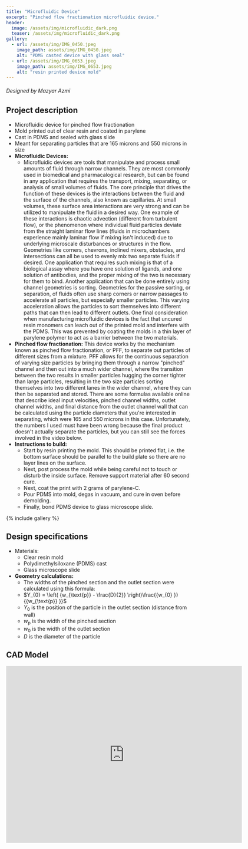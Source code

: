 ```yaml
---
title: "Microfluidic Device"
excerpt: "Pinched flow fractionation microfluidic device."
header:
  image: /assets/img/microfluidic_dark.png
  teaser: /assets/img/microfluidic_dark.png
gallery:
  - url: /assets/img/IMG_0450.jpeg
    image_path: assets/img/IMG_0450.jpeg
    alt: "PDMS casted device with glass seal"
  - url: /assets/img/IMG_0653.jpeg
    image_path: assets/img/IMG_0653.jpeg
    alt: "resin printed device mold"
---
```

###### Designed by Mazyar Azmi

## Project description

* Microfluidic device for pinched flow fractionation
* Mold printed out of clear resin and coated in parylene
* Cast in PDMS and sealed with glass slide
* Meant for separating particles that are 165 microns and 550 microns in size
* **Microfluidic Devices:**
  * Microfluidic devices are tools that manipulate and process small amounts of fluid through narrow channels. They are most commonly used in biomedical and pharmacalogical research, but can be found in any application that requires the transport, mixing, separating, or analysis of small volumes of fluids. The core principle that drives the function of these devices is the interactions between the fluid and the surface of the channels, also known as capillaries. At small volumes, these surface area interactions are very strong and can be utilized to manipulate the fluid in a desired way. One example of these interactions is chaotic advection (different from turbulent flow), or the phenomenon where individual fluid particles deviate from the straight laminar flow lines (fluids in microchambers experience mainly laminar flow if mixing isn't induced) due to underlying microscale disturbances or structures in the flow. Geometries like corners, chevrons, inclined mixers, obstacles, and intersections can all be used to evenly mix two separate fluids if desired. One application that requires such mixing is that of a biological assay where you have one solution of ligands, and one solution of antibodies, and the proper mixing of the two is necessary for them to bind. Another application that can be done entirely using channel geometries is sorting. Geometries for the passive sorting, or separation, of fluids often use sharp corners or narrow passages to accelerate all particles, but especially smaller particles. This varying acceleration allows the particles to sort themselves into different paths that can then lead to different outlets. One final consideration when manufacturing microfluidic devices is the fact that uncured resin monomers can leach out of the printed mold and interfere with the PDMS. This was prevented by coating the molds in a thin layer of parylene polymer to act as a barrier between the two materials.
* **Pinched flow fractionation:** This device works by the mechanism known as pinched flow fractionation, or PFF, to separate out particles of different sizes from a mixture. PFF allows for the continuous separation of varying size particles by bringing them through a narrow "pinched" channel and then out into a much wider channel, where the transition between the two results in smaller particles hugging the corner tighter than large particles, resulting in the two size particles sorting themselves into two different lanes in the wider channel, where they can then be separated and stored. There are some formulas available online that describe ideal input velocities, pinched channel widths, outlet channel widths, and final distance from the outlet channel wall that can be calculated using the particle diameters that you're interested in separating, which were 165 and 550 microns in this case. Unfortunately, the numbers I used must have been wrong because the final product doesn't actually separate the particles, but you can still see the forces involved in the video below.
* **Instructions to build:**
  * Start by resin printing the mold. This should be printed flat, i.e. the bottom surface should be parallel to the build plate so there are no layer lines on the surface.
  * Next, post process the mold while being careful not to touch or disturb the inside surface. Remove support material after 60 second cure.
  * Next, coat the print with 2 grams of parylene-C.
  * Pour PDMS into mold, degas in vacuum, and cure in oven before demolding.
  * Finally, bond PDMS device to glass microscope slide.



{% include gallery %}

## Design specifications

* Materials:
  * Clear resin mold
  * Polydimethylsiloxane (PDMS) cast
  * Glass microscope slide
* **Geometry calculations:**
  * The widths of the pinched section and the outlet section were calculated using this formula:
  * $Y_{0} = \left( {w_{\text{p}} - \frac{D}{2}} \right)\frac{{w_{0} }}{{w_{\text{p}} }}$
  * $Y_{0}$ is the position of the particle in the outlet section (distance from wall)
  * ${{w_{\text{p}} }}$ is the width of the pinched section
  * ${{w_{0} }}$ is the width of the outlet section
  * $D$ is the diameter of the particle


## CAD Model

<iframe src="https://vanderbilt643.autodesk360.com/shares/public/SH286ddQT78850c0d8a49618cb5b9c3e2d54?mode=embed" width="640" height="480" allowfullscreen="true" webkitallowfullscreen="true" mozallowfullscreen="true"  frameborder="0"></iframe>
